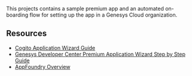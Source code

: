 This projects contains a sample premium app and an automated on-boarding flow for setting up the app in a Genesys Cloud organization.

## Resources

* [Cogito Application Wizard Guide](https://confluence.cogitocorp.us/display/ENG/Genesys+Cloud+Tracker+Install+Wizard+Testing+and+Deployment "Opens the Cogito custom premium app guide in Confluence")
* [Genesys Developer Center Premium Application Wizard Step by Step Guide](https://developer.genesys.cloud/appfoundry/premium-app-wizard/ "Opens the premium app guide in Genesys Developer Center")
* [AppFoundry Overview](https://developer.genesys.cloud/appfoundry/ "Opens the AppFoundry documentation in Genesys Developer Center")